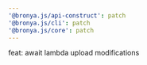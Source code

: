 ```yaml
---
'@bronya.js/api-construct': patch
'@bronya.js/cli': patch
'@bronya.js/core': patch
---
```


feat: await lambda upload modifications
